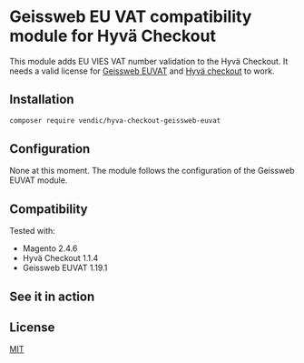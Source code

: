 # Geissweb EU VAT compatibility module for Hyvä Checkout

This module adds EU VIES VAT number validation to the Hyvä Checkout. It needs a valid license for [Geissweb EUVAT](https://www.geissweb.de/eu-vat-enhanced-for-magento-2.html) and [Hyvä checkout](https://www.hyva.io/hyva-checkout.html) to work.

## Installation
```bash
composer require vendic/hyva-checkout-geissweb-euvat
```

## Configuration
None at this moment. The module follows the configuration of the Geissweb EUVAT module.

## Compatibility
Tested with:
- Magento 2.4.6
- Hyvä Checkout 1.1.4
- Geissweb EUVAT 1.19.1

## See it in action


## License
[MIT](https://github.com/Vendic/hyva-checkout-geissweb-euvat/blob/develop/LICENSE)
